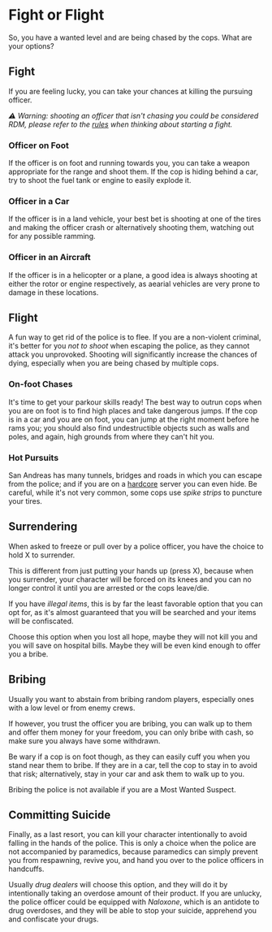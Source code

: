 # Fight or Flight
So, you have a wanted level and are being chased by the cops. What are your options?

## Fight
If you are feeling lucky, you can take your chances at killing the pursuing officer.

*⚠ Warning: shooting an officer that isn't chasing you could be considered RDM, please refer to the [rules](/rules) when thinking about starting a fight.*

### Officer on Foot
If the officer is on foot and running towards you, you can take a weapon appropriate for the range and shoot them. If the cop is hiding behind a car, try to shoot the fuel tank or engine to easily explode it.

### Officer in a Car
If the officer is in a land vehicle, your best bet is shooting at one of the tires and making the officer crash or alternatively shooting them, watching out for any possible ramming.

### Officer in an Aircraft
If the officer is in a helicopter or a plane, a good idea is always shooting at either the rotor or engine respectively, as aearial vehicles are very prone to damage in these locations.

## Flight
A fun way to get rid of the police is to flee. If you are a non-violent criminal, it's better for you *not to shoot* when escaping the police, as they cannot attack you unprovoked. Shooting will significantly increase the chances of dying, especially when you are being chased by multiple cops.

### On-foot Chases
It's time to get your parkour skills ready! The best way to outrun cops when you are on foot is to find high places and take dangerous jumps. If the cop is in a car and you are on foot, you can jump at the right moment before he rams you; you should also find undestructible objects such as walls and poles, and again, high grounds from where they can't hit you.

### Hot Pursuits
San Andreas has many tunnels, bridges and roads in which you can escape from the police; and if you are on a [hardcore](/wiki/basics/hardcore) server you can even hide. Be careful, while it's not very common, some cops use *spike strips* to puncture your tires.

## Surrendering
When asked to freeze or pull over by a police officer, you have the choice to hold X to surrender.

This is different from just putting your hands up (press X), because when you surrender, your character will be forced on its knees and you can no longer control it until you are arrested or the cops leave/die.

If you have *illegal items*, this is by far the least favorable option that you can opt for, as it's almost guaranteed that you will be searched and your items will be confiscated.

Choose this option when you lost all hope, maybe they will not kill you and you will save on hospital bills. Maybe they will be even kind enough to offer you a bribe.

## Bribing
Usually you want to abstain from bribing random players, especially ones with a low level or from enemy crews.

If however, you trust the officer you are bribing, you can walk up to them and offer them money for your freedom, you can only bribe with cash, so make sure you always have some withdrawn.

Be wary if a cop is on foot though, as they can easily cuff you when you stand near them to bribe. If they are in a car, tell the cop to stay in to avoid that risk; alternatively, stay in your car and ask them to walk up to you.

Bribing the police is not available if you are a Most Wanted Suspect.

## Committing Suicide
Finally, as a last resort, you can kill your character intentionally to avoid falling in the hands of the police. This is only a choice when the police are not accompanied by paramedics, because paramedics can simply prevent you from respawning, revive you, and hand you over to the police officers in handcuffs.

Usually *drug dealers* will choose this option, and they will do it by intentionally taking an overdose amount of their product. If you are unlucky, the police officer could be equipped with *Naloxone*, which is an antidote to drug overdoses, and they will be able to stop your suicide, apprehend you and confiscate your drugs.